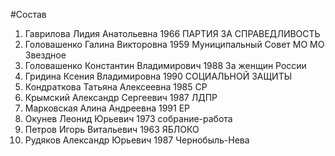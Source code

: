 #Состав
1. Гаврилова Лидия Анатольевна 1966 ПАРТИЯ ЗА СПРАВЕДЛИВОСТЬ
2. Головашенко Галина Викторовна 1959 Муниципальный Совет МО МО Звездное
3. Головашенко Константин Владимирович 1988 За женщин России
4. Гридина Ксения Владимировна 1990 СОЦИАЛЬНОЙ ЗАЩИТЫ
5. Кондраткова Татьяна Алексеевна 1985 СР
6. Крымский Александр Сергеевич 1987 ЛДПР
7. Марковская Алина Андреевна 1991 ЕР
8. Окунев Леонид Юрьевич 1973 собрание-работа
9. Петров Игорь Витальевич 1963 ЯБЛОКО
10. Рудяков Александр Юрьевич 1987 Чернобыль-Нева
